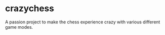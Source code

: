# crazychess
A passion project to make the chess experience crazy with various different game modes.
